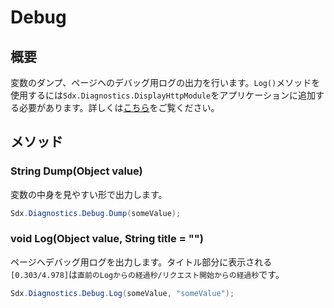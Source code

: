# Debug

## 概要

変数のダンプ、ページヘのデバッグ用ログの出力を行います。`Log()`メソッドを使用するには`Sdx.Diagnostics.DisplayHttpModule`をアプリケーションに追加する必要があります。詳しくは[こちら](DisplayHttpModule.md)をご覧ください。

## メソッド

### String Dump(Object value)

変数の中身を見やすい形で出力します。

```c#
Sdx.Diagnostics.Debug.Dump(someValue);
```

### void Log(Object value, String title = "")

ページヘデバッグ用ログを出力します。タイトル部分に表示される`[0.303/4.978]`は`直前のLogからの経過秒/リクエスト開始からの経過秒`です。

```c#
Sdx.Diagnostics.Debug.Log(someValue, "someValue");
```
